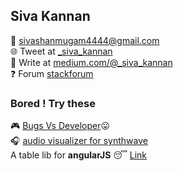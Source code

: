 ## Siva Kannan
:email: sivashanmugam4444@gmail.com  
:globe_with_meridians: Tweet at [_siva_kannan](https://twitter.com/_siva_kannan)  
:newspaper: Write at [medium.com/@_siva_kannan](https://medium.com/@_siva_kannan)  
:question: Forum [stackforum](https://stackexchange.com/users/2388429/sivashanmugam-kannan?tab=accounts)


### Bored ! Try these
:video_game: [Bugs Vs Developer](https://shivashanmugam.github.io/bugs-vs-developer/):stuck_out_tongue:  
:headphones: [audio visualizer for synthwave](https://shivashanmugam.github.io/Web-Audio-API-With-visualizer/)  
A table lib for **angularJS** :sleeping: [Link](https://shivashanmugam.github.io/table-almighty/)  

### 

